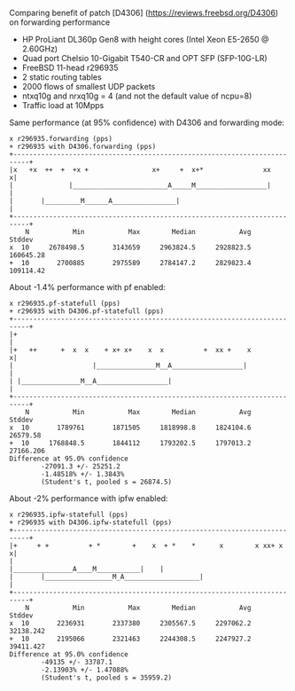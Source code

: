 Comparing benefit of patch [D4306] (https://reviews.freebsd.org/D4306) on forwarding performance
  - HP ProLiant DL360p Gen8 with height cores (Intel Xeon E5-2650 @ 2.60GHz)
  - Quad port Chelsio 10-Gigabit T540-CR and OPT SFP (SFP-10G-LR)
  - FreeBSD 11-head r296935
  - 2 static routing tables
  - 2000 flows of smallest UDP packets
  - ntxq10g and nrxq10g = 4 (and not the default value of ncpu=8)
  - Traffic load at 10Mpps

Same performance (at 95% confidence) with D4306 and forwarding mode:
```
x r296935.forwarding (pps)
+ r296935 with D4306.forwarding (pps)
+--------------------------------------------------------------------------+
|x   +x  ++  +  +x +                x+     +  x+*               xx        x|
|              |________________________A_____M__________________|         |
|       |_________M______A________________|                                |
+--------------------------------------------------------------------------+
    N           Min           Max        Median           Avg        Stddev
x  10     2678498.5       3143659     2963824.5     2928823.5     160645.28
+  10       2700885       2975589     2784147.2     2829823.4     109114.42

```

About -1.4% performance with pf enabled:
```
x r296935.pf-statefull (pps)
+ r296935 with D4306.pf-statefull (pps)
+--------------------------------------------------------------------------+
|+                                                                         |
|+   ++      +  x  x    + x+ x+    x  x          +  xx +    x             x|
|                    |_______________M__A__________________|               |
| |_______________M__A__________________|                                  |
+--------------------------------------------------------------------------+
    N           Min           Max        Median           Avg        Stddev
x  10       1789761       1871505     1818998.8     1824104.6      26579.58
+  10     1768848.5       1844112     1793202.5     1797013.2     27166.206
Difference at 95.0% confidence
        -27091.3 +/- 25251.2
        -1.48518% +/- 1.3843%
        (Student's t, pooled s = 26874.5)
```

About -2% performance with ipfw enabled:
```
x r296935.ipfw-statefull (pps)
+ r296935 with D4306.ipfw-statefull (pps)
+--------------------------------------------------------------------------+
|+     + +          + *        +    x  + *    *      x        x xx+ x     x|
|                                    |_______________A____M___________|    |
|       |_________________M_A___________________|                          |
+--------------------------------------------------------------------------+
    N           Min           Max        Median           Avg        Stddev
x  10       2236931       2337380     2305567.5     2297062.2     32138.242
+  10       2195066       2321463     2244308.5     2247927.2     39411.427
Difference at 95.0% confidence
        -49135 +/- 33787.1
        -2.13903% +/- 1.47088%
        (Student's t, pooled s = 35959.2)
```
